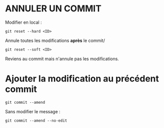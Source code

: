 # ANNULER UN COMMIT

Modifier en local :

    git reset --hard <ID>

Annule toutes les modifications **après** le commit/

    git reset --soft <ID>

Reviens au commit mais n'annule pas les modifications.

# Ajouter la modification au précédent commit

    git commit --amend

Sans modifier le message :

    git commit --amend --no-edit
